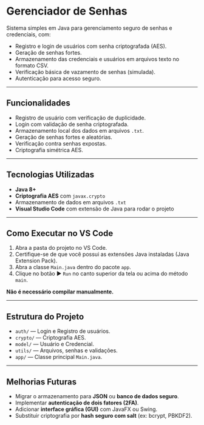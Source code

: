 # Gerenciador de Senhas

Sistema simples em Java para gerenciamento seguro de senhas e credenciais, com:

- Registro e login de usuários com senha criptografada (AES).
- Geração de senhas fortes.
- Armazenamento das credenciais e usuários em arquivos texto no formato CSV.
- Verificação básica de vazamento de senhas (simulada).
- Autenticação para acesso seguro.

---

## Funcionalidades

- Registro de usuário com verificação de duplicidade.
- Login com validação de senha criptografada.
- Armazenamento local dos dados em arquivos `.txt`.
- Geração de senhas fortes e aleatórias.
- Verificação contra senhas expostas.
- Criptografia simétrica AES.

---

## Tecnologias Utilizadas

- **Java 8+**
- **Criptografia AES** com `javax.crypto`
- Armazenamento de dados em arquivos `.txt`
- **Visual Studio Code** com extensão de Java para rodar o projeto

---

## Como Executar no VS Code

1. Abra a pasta do projeto no VS Code.
2. Certifique-se de que você possui as extensões Java instaladas (Java Extension Pack).
3. Abra a classe `Main.java` dentro do pacote `app`.
4. Clique no botão ▶️ `Run` no canto superior da tela ou acima do método `main`.

**Não é necessário compilar manualmente.**

---

## Estrutura do Projeto

- `auth/` — Login e Registro de usuários.
- `crypto/` — Criptografia AES.
- `model/` — Usuário e Credencial.
- `utils/` — Arquivos, senhas e validações.
- `app/` — Classe principal `Main.java`.

---

## Melhorias Futuras

- Migrar o armazenamento para **JSON** ou **banco de dados seguro**.
- Implementar **autenticação de dois fatores (2FA)**.
- Adicionar **interface gráfica (GUI)** com JavaFX ou Swing.
- Substituir criptografia por **hash seguro com salt** (ex: bcrypt, PBKDF2).

